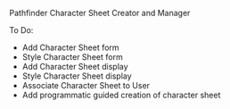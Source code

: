 Pathfinder Character Sheet Creator and Manager

To Do:
- Add Character Sheet form
- Style Character Sheet form
- Add Character Sheet display
- Style Character Sheet display
- Associate Character Sheet to User
- Add programmatic guided creation of character sheet
